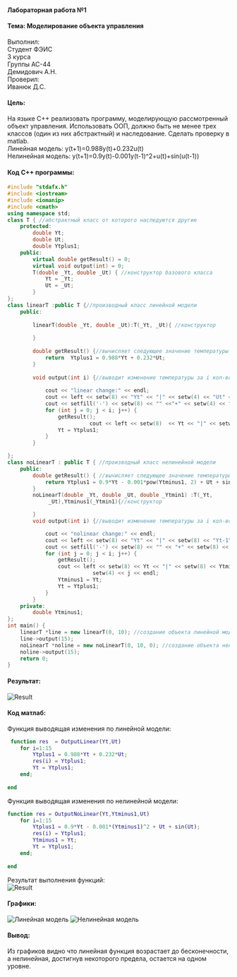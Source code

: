 #### Лабораторная работа №1
#### Тема: Моделирование объекта управления
 Выполнил:<br>
 Студент ФЭИС<br>
 3 курса<br>
 Группы АС-44<br>
 Демидович А.Н.<br>
 Проверил:<br>
 Иванюк Д.С.
  
#### Цель: 
  На языке C++ реализовать программу, моделирующую рассмотренный объект управления.  Использовать ООП, должно быть не менее трех классов (один из них абстрактный) и наследование. Сделать проверку в matlab. <br>
  Линейная модель: y(t+1)=0.988y(t)+0.232u(t) <br>
  Нелинейная модель: y(t+1)=0.9y(t)-0.001y(t-1)^2+u(t)+sin⁡(u(t-1)) 
  #### Код C++ программы:
```cpp
#include "stdafx.h"
#include <iostream>
#include <iomanip>
#include <cmath>
using namespace std;
class T { //абстрактный класс от которого наследуются другие
	protected: 
		double Yt;
		double Ut;
		double Ytplus1;
	public:
		virtual double getResult() = 0;
		virtual void output(int) = 0;
		T(double _Yt, double _Ut) { //конструктор базового класса
			Yt = _Yt;
			Ut = _Ut;
		}
};
class linearT :public T {//производный класс линейной модели
	public:
		
		linearT(double _Yt, double _Ut):T(_Yt, _Ut){ //конструктор 
			
		}
		
		double getResult() {//вычисляет следующее значение температуры
			return  Ytplus1 = 0.988*Yt + 0.232*Ut;
		}
	
		void output(int i) {//выводит изменение температуры за i кол-во шагов
			
			cout << "linear change:" << endl;
			cout << left << setw(8) << "Yt" << "|" << setw(4) << "Ut" << "|" << setw(8) << "Yt+1" << "|" << setw(4) <<"step" << endl;
			cout << setfill('-') << setw(8) << "" <<"+" << setw(4) << "" <<"+" << setw(8) <<""<<"+" << setw(4) << ""<< setfill(' ') <<endl;
			for (int j = 0; j < i; j++) {
				getResult();
                          cout << left << setw(8)  << Yt << "|" << setw(4) << Ut << "|"  << setw(8) << Ytplus1 <<"|"<< setw(4) << j << endl;
				Yt = Ytplus1;
			}
		}

};
class noLinearT : public T { //производный класс нелинейной модели
	public:
		double getResult() { //вычисляет следующее значение температуры
			return Ytplus1 = 0.9*Yt - 0.001*pow(Ytminus1, 2) + Ut + sin(Ut);
		}
		noLinearT(double _Yt, double _Ut, double _Ytmin1) :T(_Yt, 
             _Ut),Ytminus1(_Ytmin1){//конструктор

		}
		void output(int i) {//выводит изменение температуры за i кол-во шагов

			cout << "nolinear change:" << endl;
			cout << left << setw(8) << "Yt" << "|" << setw(8) << "Yt-1" << "|" <<  setw(4) << "Ut" << "|" << setw(8) << "Yt+1" << "|" << setw(4) <<    "step" << endl;
			cout << setfill('-') << setw(8) << "" << "+" << setw(8) << "" << "+"  << setw(4) << "" << "+" << setw(8) << "" << "+" << setw(4) << "" << setfill(' ') << endl;
			for (int j = 0; j < i; j++) {
				getResult();
				cout << left << setw(8) << Yt << "|" << setw(8) << Ytminus1 << "|" << setw(4) << Ut << "|" << setw(8) << Ytplus1 << "|" << 
                           setw(4) << j << endl;
				Ytminus1 = Yt;
				Yt = Ytplus1;
			}
		}
	private:
		double Ytminus1;
};
int main() { 
	linearT *line = new linearT(0, 10); //создание объекта линейной модели
	line->output(15);
	noLinearT *noline = new noLinearT(0, 10, 0); //создание объекта нелинейной модели
	noline->output(15);
	return 0;
}
```
#### Результат: <br>
![Result](https://github.com/as0004409/mmipu-lab-16-17/raw/master/trunk/as0004410/task_01/cppRes.png)
<br>
#### Код матлаб:
Функция выводящая изменения по линейной модели: 
```matlab
 function res  = OutputLinear(Yt,Ut)
    for i=1:15 
        Ytplus1 = 0.988*Yt + 0.232*Ut;
        res(i) = Ytplus1;
        Yt = Ytplus1;
    end;
 
end
```
Функция выводящая изменения по нелинейной модели: 
```matlab
function res = OutputNoLinear(Yt,Ytminus1,Ut)
    for i=1:15
        Ytplus1 = 0.9*Yt - 0.001*(Ytminus1)^2 + Ut + sin(Ut);
        res(i) = Ytplus1;
        Ytminus1 = Yt;
        Yt = Ytplus1;
    end;
    
end
```
Результат выполнения функций: <br>
![Result](https://github.com/as0004409/mmipu-lab-16-17/raw/master/trunk/as0004410/task_01/matlabRes.png)
<br>
#### Графики:
![Линейная модель](https://github.com/as0004409/mmipu-lab-16-17/raw/master/trunk/as0004410/task_01/linear.png)
![Нелинейная модель](https://github.com/as0004409/mmipu-lab-16-17/raw/master/trunk/as0004410/task_01/nolinear.png)
#### Вывод: 
Из графиков видно что линейная функция возрастает до бесконечности, а нелинейная, достигнув некоторого предела, остается на одном уровне.